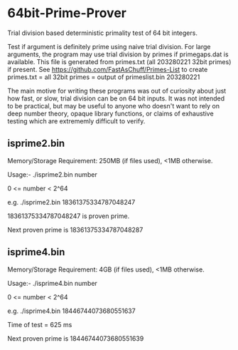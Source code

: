 # 64bit-Prime-Prover
Trial division based deterministic primality test of 64 bit integers.

Test if argument is definitely prime using naive trial division. For large arguments, the program may use trial division by primes if primegaps.dat is available. This file is generated from primes.txt (all 203280221 32bit primes) if present. See https://github.com/FastAsChuff/Primes-List to create primes.txt = all 32bit primes = output of primeslist.bin 203280221

The main motive for writing these programs was out of curiosity about just how fast, or slow, trial division can be on 64 bit inputs. It was not intended to be practical, but may be useful to anyone who doesn't want to rely on deep number theory, opaque library functions, or claims of exhaustive testing which are extrememly difficult to verify.

isprime2.bin
------------

Memory/Storage Requirement: 250MB (if files used), <1MB otherwise.

Usage:- ./isprime2.bin number

0 <= number < 2^64

e.g. ./isprime2.bin 18361375334787048247

18361375334787048247 is proven prime.

Next proven prime is 18361375334787048287

isprime4.bin
------------

Memory/Storage Requirement: 4GB (if files used), <1MB otherwise.

Usage:- ./isprime4.bin number

0 <= number < 2^64

e.g. ./isprime4.bin 18446744073680551637

Time of test = 625 ms

Next proven prime is 18446744073680551639

